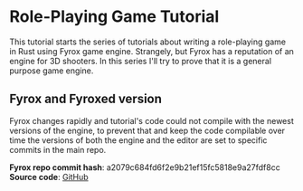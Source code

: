 # Role-Playing Game Tutorial

This tutorial starts the series of tutorials about writing a role-playing game in Rust using Fyrox game engine. Strangely,
but Fyrox has a reputation of an engine for 3D shooters. In this series I'll try to prove that it is a general purpose
game engine.

## Fyrox and Fyroxed version

Fyrox changes rapidly and tutorial's code could not compile with the newest versions of the engine, to prevent that
and keep the code compilable over time the versions of both the engine and the editor are set to specific commits 
in the main repo.

**Fyrox repo commit hash**: a2079c684fd6f2e9b21ef15fc5818e9a27fdf8cc
**Source code**: [GitHub](https://github.com/FyroxEngine/Fyrox-tutorials/)